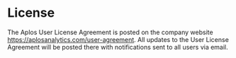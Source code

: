 # License
The Aplos User License Agreement is posted on the company website <https://aplosanalytics.com/user-agreement>. All updates to the User License Agreement will be posted there with notifications sent to all users via email. 